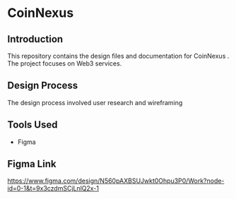 # CoinNexus

## Introduction
This repository contains the design files and documentation for CoinNexus . The project focuses on Web3 services.

## Design Process
The design process involved user research and wireframing

## Tools Used
- Figma

## Figma Link
https://www.figma.com/design/N560pAXBSUJwkt0Ohpu3P0/Work?node-id=0-1&t=9x3czdmSCjLnlQ2x-1
